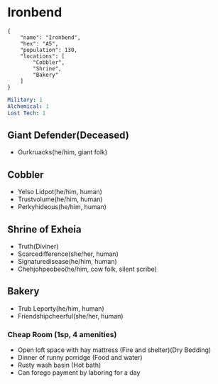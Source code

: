 # Ironbend

```
{
    "name": "Ironbend",
    "hex": "A5",
    "population": 130,
    "locations": [
        "Cobbler",
        "Shrine",
        "Bakery"
    ]
}
```
```yml
Military: 1
Alchemical: 1
Lost Tech: 1
```

## Giant Defender(Deceased)
- Ourkruacks(he/him, giant folk)

## Cobbler
- Yelso Lidpot(he/him, human)
- Trustvolume(he/him, human)
- Perkyhideous(he/him, human)

## Shrine of Exheia
- Truth(Diviner)
- Scarcedifference(she/her, human)
- Signaturedisease(he/him, human)
- Chehjohpeobeo(he/him, cow folk, silent scribe)

## Bakery
- Trub Leporty(he/him, human)
- Friendshipcheerful(she/her, human)

### Cheap Room (1sp, 4 amenities)
- Open loft space with hay mattress (Fire and shelter)(Dry Bedding)
- Dinner of runny porridge (Food and water)
- Rusty wash basin (Hot bath)
- Can forego payment by laboring for a day